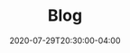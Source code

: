 ---
title: "Blog"
date: 2020-07-29T20:30:00-04:00
description: ""
draft: false
images: []
type: "blog"
layout: "blog"
---